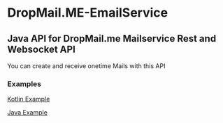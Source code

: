 # DropMail.ME-EmailService

## Java API for DropMail.me Mailservice Rest and Websocket API

You can create and receive onetime Mails with this API

### Examples

[Kotlin Example](src/test/java/KotlinExample.kt)

[Java Example](src/test/java/JavaExample.java)
